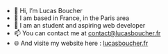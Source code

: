 - 👋 Hi, I’m Lucas Boucher
- 📍 I am based in France, in the Paris area
- 🌱 I am an student and aspiring web developer
- 📫 You can contact me at [contact@lucasboucher.fr](mailto:contact@lucasboucher.fr)
- 🌐 And visite my website here : [lucasboucher.fr](https://lucasboucher.fr)

<!---
lucasboucher/lucasboucher is a ✨ special ✨ repository because its `README.md` (this file) appears on your GitHub profile.
You can click the Preview link to take a look at your changes.
--->
